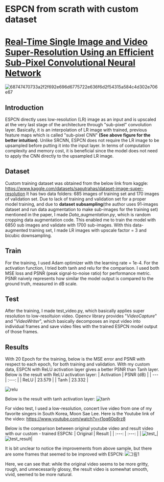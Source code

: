 # ESPCN from scrath with custom dataset
# [Real-Time Single Image and Video Super-Resolution Using an Efficient Sub-Pixel Convolutional Neural Network](https://arxiv.org/pdf/1609.05158.pdf)
![68747470733a2f2f692e696d6775722e636f6d2f54315a584c4d302e706e67](https://user-images.githubusercontent.com/82307352/168478374-5175a83a-54f3-40e1-ad01-a95e644fd51a.png)


## Introduction
ESPCN directly uses low-resolution (LR) image as an input and is upscaled at the very last stage of the architecture through "sub-pixel" convolution layer. Basically, it is an interpolation of LR image with trained, previous feature maps which is called "sub-pixel CNN" **(See above figure for the better intuition)**. Unlike SRCNN, ESPCN does not require the LR image to be upsampled before putting it into the input layer. In terms of computation complexity and memory cost, it is beneficial since the model does not need to apply the CNN directly to the upsampled LR image. 

## Dataset
Custom training dataset was obtained from the below link from kaggle:
https://www.kaggle.com/datasets/saputrahas/dataset-image-super-resolution
It has two data folders: 685 images of training set and 170 images of validation set. Due to lack of training and validation set for a proper model training, and due to **dataset subsampling**(the author uses 91-images dataset and run data augmentation to make sub-images for the training set) mentioned in the paper, I made *Data_augmentation.py*, which is random cropping data augmentation code. This enabled me to train the model with 6850 sub images and validate with 1700 sub-images. With this data-augmented training set, I made LR images with upscale factor = 3 and bicubic downsampling. 

## Train
For the training, I used Adam optimizer with the learning rate = 1e-4. For the activation function, I tried both tanh and relu for the comparison. I used both MSE loss and PSNR (peak signal-to-noise ratio) for performance metric. PSNR naively represents how similar the model output is compared to the ground truth, measured in dB scale. 

## Test 
After the training, I made test_video.py, which basically applies super resolution to low-resoltuion video. Opencv library provides "*VideoCapture*" and "*VideoWriter*", which basically decomposes an input video into individual frames and save video files with the trained ESPCN model output of those frames. 

## Results
With 20 Epoch for the training, below is the MSE error and PSNR with respect to each epoch, for both training and validation. With my custom data, ESPCN with ReLU activation layer gives a better PSNR than Tanh layer. 
Below is the result with ReLU activation layer:
| Activation     | PSNR (dB) |
| ---  | :---:  |
| ReLU | 23.579 |
| Tanh | 23.332 |

![relu](https://user-images.githubusercontent.com/82307352/168479217-2dcfa068-f040-4f37-9b76-0b3023798d9f.png)

Below is the result with tanh activation layer:
![tanh](https://user-images.githubusercontent.com/82307352/168479287-818dc324-772a-47f1-97e7-5e549d95c19c.jpg)

For video test, I used a low-resolution, concert live video from one of my favorite singers in South Korea, Moon Sae Lee. Here is the Youtube link of the video: https://www.youtube.com/watch?v=t1qq60p8rz8

Below is the comparison between original youtube video and result video with our custom - trained ESPCN:
| Original | Result |
| :---:  | :---:  |
| ![test_](https://user-images.githubusercontent.com/82307352/168539674-147e64e2-5a71-4063-8952-f133903adae7.gif)|![test_result](https://user-images.githubusercontent.com/82307352/168539455-42904b21-2fd4-462e-ab0c-7efe63b14616.gif)|

It is bit unclear to notice the improvements from above sample, but there are some frames that seemed to be improved with ESPCN:
![그림1](https://user-images.githubusercontent.com/82307352/168540595-5c8db63c-f1be-4441-967e-d6e3ba3f615d.jpg)

Here, we can see that: while the original video seems to be more gritty, rough, and unnecessarily glossy, the result video is somewhat smooth, vivid, seemed to be more natural. 





